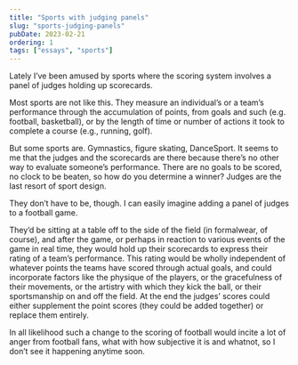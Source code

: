 ```yaml
---
title: "Sports with judging panels"
slug: "sports-judging-panels"
pubDate: 2023-02-21
ordering: 1
tags: ["essays", "sports"]
---
```


<span class="small-caps">Lately I’ve been amused</span> by sports where the scoring system involves a panel of judges holding up scorecards.

Most sports are not like this. They measure an individual’s or a team’s performance through the accumulation of points, from goals and such (e.g. football, basketball), or by the length of time or number of actions it took to complete a course (e.g., running, golf).

But some sports are. Gymnastics, figure skating, DanceSport. It seems to me that the judges and the scorecards are there because there’s no other way to evaluate someone’s performance. There are no goals to be scored, no clock to be beaten, so how do you determine a winner? Judges are the last resort of sport design.

They don’t have to be, though. I can easily imagine adding a panel of judges to a football game.

They’d be sitting at a table off to the side of the field (in formalwear, of course), and after the game, or perhaps in reaction to various events of the game in real time, they would hold up their scorecards to express their rating of a team’s performance. This rating would be wholly independent of whatever points the teams have scored through actual goals, and could incorporate factors like the physique of the players, or the gracefulness of their movements, or the artistry with which they kick the ball, or their sportsmanship on and off the field. At the end the judges’ scores could either supplement the point scores (they could be added together) or replace them entirely.

In all likelihood such a change to the scoring of football would incite a lot of anger from football fans, what with how subjective it is and whatnot, so I don’t see it happening anytime soon.
